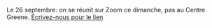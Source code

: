 Le 26 septembre: on se réunit sur Zoom ce dimanche, pas au Centre Greene. [Écrivez-nous pour le lien](/contact-fr)
